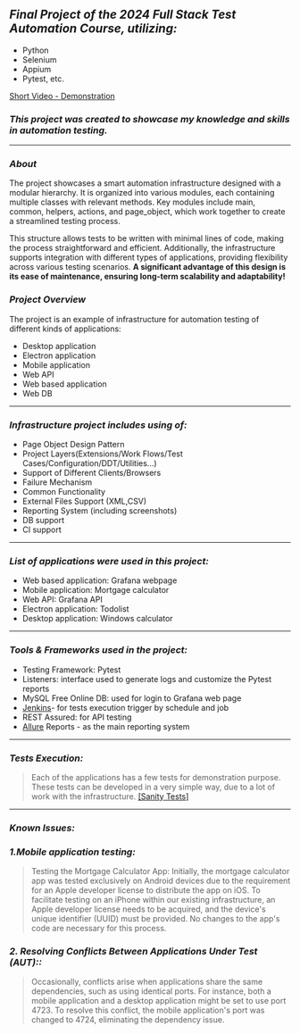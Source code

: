 ## **_Final Project of the 2024 Full Stack Test Automation Course, utilizing:_**
* Python
* Selenium
* Appium
* Pytest, etc.

[Short Video - Demonstration](https://drive.google.com/file/d/1X5k3uUw-s3gFtWCgLTit5sq33SU3n2K6/view?usp=sharing)
### **_This project was created to showcase my knowledge and skills in automation testing._**
***
### _About_
The project showcases a smart automation infrastructure designed with a modular hierarchy. 
It is organized into various modules, each containing multiple classes with relevant methods. 
Key modules include main, common, helpers, actions, and page_object, which work together 
to create a streamlined testing process.

This structure allows tests to be written with minimal lines of code, making the process straightforward and efficient. 
Additionally, the infrastructure supports integration with different types of applications, providing flexibility across various testing scenarios.
**A significant advantage of this design is its ease of maintenance, ensuring long-term scalability and adaptability!**

### _Project Overview_
The project is an example of infrastructure for automation testing of different kinds of applications:
* Desktop application
* Electron application
* Mobile application
* Web API
* Web based application
* Web DB

***

### **_Infrastructure project includes using of:_**
* Page Object Design Pattern
* Project Layers(Extensions/Work Flows/Test Cases/Configuration/DDT/Utilities...)
* Support of Different Clients/Browsers
* Failure Mechanism
* Common Functionality
* External Files Support (XML,CSV)
* Reporting System (including screenshots)
* DB support
* CI support  

***

### _List of applications were used in this project:_
* Web based application: Grafana webpage
* Mobile application: Mortgage calculator
* Web API: Grafana API
* Electron application: Todolist
* Desktop application: Windows calculator

***

### _Tools & Frameworks used in the project:_
* Testing Framework: Pytest
* Listeners: interface used to generate logs and customize the Pytest reports
* MySQL Free Online DB: used for login to Grafana web page
* [Jenkins](https://www.jenkins.io/)- for tests execution trigger by schedule and job
* REST Assured: for API testing
* [Allure]() Reports - as the main reporting system

***

### _Tests Execution:_
> Each of the applications has a few tests for demonstration purpose.
These tests can be developed in a very simple way, due to a lot of work with the infrastructure.
[[Sanity Tests]]()

***

### _Known Issues:_
### _1.Mobile application testing:_
>Testing the Mortgage Calculator App:
Initially, the mortgage calculator app was tested exclusively on Android devices due to the requirement 
for an Apple developer license to distribute the app on iOS. To facilitate testing on an iPhone within our 
existing infrastructure, an Apple developer license needs to be acquired, and the device's unique identifier (UUID) 
must be provided. No changes to the app's code are necessary for this process.

### _2. Resolving Conflicts Between Applications Under Test (AUT)::_
>Occasionally, conflicts arise when applications share the same dependencies, such as using identical ports. For instance, 
both a mobile application and a desktop application might be set to use port 4723. To resolve this conflict, 
the mobile application's port was changed to 4724, eliminating the dependency issue.